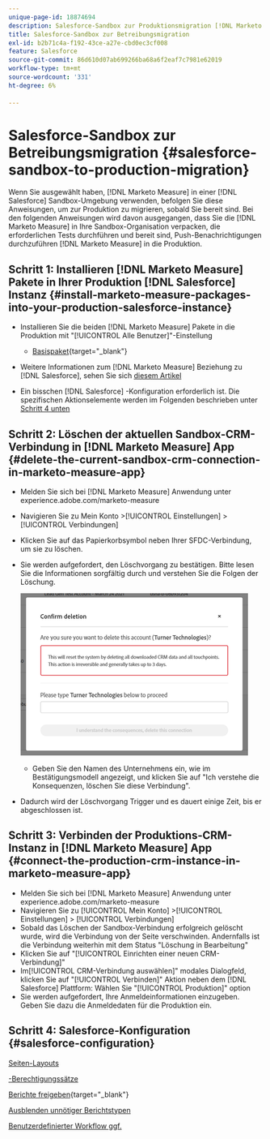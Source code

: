 ```yaml
---
unique-page-id: 18874694
description: Salesforce-Sandbox zur Produktionsmigration [!DNL Marketo Measure] - Produktdokumentation
title: Salesforce-Sandbox zur Betreibungsmigration
exl-id: b2b71c4a-f192-43ce-a27e-cbd0ec3cf008
feature: Salesforce
source-git-commit: 86d610d07ab699266ba68a6f2eaf7c7981e62019
workflow-type: tm+mt
source-wordcount: '331'
ht-degree: 6%

---
```


# Salesforce-Sandbox zur Betreibungsmigration {#salesforce-sandbox-to-production-migration}

Wenn Sie ausgewählt haben, [!DNL Marketo Measure] in einer [!DNL Salesforce] Sandbox-Umgebung verwenden, befolgen Sie diese Anweisungen, um zur Produktion zu migrieren, sobald Sie bereit sind. Bei den folgenden Anweisungen wird davon ausgegangen, dass Sie die [!DNL Marketo Measure] in Ihre Sandbox-Organisation verpacken, die erforderlichen Tests durchführen und bereit sind, Push-Benachrichtigungen durchzuführen [!DNL Marketo Measure] in die Produktion.

## Schritt 1: Installieren [!DNL Marketo Measure] Pakete in Ihrer Produktion [!DNL Salesforce] Instanz {#install-marketo-measure-packages-into-your-production-salesforce-instance}

* Installieren Sie die beiden [!DNL Marketo Measure] Pakete in die Produktion mit &quot;[!UICONTROL Alle Benutzer]&quot;-Einstellung

   * [Basispaket](https://appexchange.salesforce.com/appxListingDetail?listingId=a0N3000000B3KLuEAN){target="_blank"}

* Weitere Informationen zum [!DNL Marketo Measure] Beziehung zu [!DNL Salesforce], sehen Sie sich [diesem Artikel](/help/configuration-and-setup/marketo-measure-and-salesforce/how-marketo-measure-and-salesforce-interact.md)
* Ein bisschen [!DNL Salesforce] -Konfiguration erforderlich ist. Die spezifischen Aktionselemente werden im Folgenden beschrieben unter [Schritt 4 unten](#salesforce-configuration)

## Schritt 2: Löschen der aktuellen Sandbox-CRM-Verbindung in [!DNL Marketo Measure] App {#delete-the-current-sandbox-crm-connection-in-marketo-measure-app}

* Melden Sie sich bei [!DNL Marketo Measure] Anwendung unter experience.adobe.com/marketo-measure
* Navigieren Sie zu Mein Konto >[!UICONTROL Einstellungen] >[!UICONTROL Verbindungen]
* Klicken Sie auf das Papierkorbsymbol neben Ihrer SFDC-Verbindung, um sie zu löschen.
* Sie werden aufgefordert, den Löschvorgang zu bestätigen. Bitte lesen Sie die Informationen sorgfältig durch und verstehen Sie die Folgen der Löschung.

  ![](assets/salesforce-sandbox-to-production-migration-1.png)

   * Geben Sie den Namen des Unternehmens ein, wie im Bestätigungsmodell angezeigt, und klicken Sie auf &quot;Ich verstehe die Konsequenzen, löschen Sie diese Verbindung&quot;.
* Dadurch wird der Löschvorgang Trigger und es dauert einige Zeit, bis er abgeschlossen ist.

## Schritt 3: Verbinden der Produktions-CRM-Instanz in [!DNL Marketo Measure] App {#connect-the-production-crm-instance-in-marketo-measure-app}

* Melden Sie sich bei [!DNL Marketo Measure] Anwendung unter experience.adobe.com/marketo-measure
* Navigieren Sie zu [!UICONTROL Mein Konto] >[!UICONTROL Einstellungen] > [!UICONTROL Verbindungen]
* Sobald das Löschen der Sandbox-Verbindung erfolgreich gelöscht wurde, wird die Verbindung von der Seite verschwinden. Andernfalls ist die Verbindung weiterhin mit dem Status &quot;Löschung in Bearbeitung&quot;
* Klicken Sie auf &quot;[!UICONTROL Einrichten einer neuen CRM-Verbindung]&quot;
* Im[!UICONTROL CRM-Verbindung auswählen]&quot; modales Dialogfeld, klicken Sie auf &quot;[!UICONTROL Verbinden]&quot; Aktion neben dem [!DNL Salesforce] Plattform: Wählen Sie &quot;[!UICONTROL Produktion]&quot; option
* Sie werden aufgefordert, Ihre Anmeldeinformationen einzugeben. Geben Sie dazu die Anmeldedaten für die Produktion ein.

## Schritt 4: Salesforce-Konfiguration {#salesforce-configuration}

[Seiten-Layouts](/help/configuration-and-setup/marketo-measure-and-salesforce/page-layout-instructions.md)

[-Berechtigungssätze](/help/configuration-and-setup/marketo-measure-and-salesforce/marketo-measure-permission-sets.md)

[Berichte freigeben](https://help.salesforce.com/articleView?id=analytics_share_folder.htm&amp;type=0){target="_blank"}

[Ausblenden unnötiger Berichtstypen](/help/configuration-and-setup/marketo-measure-and-salesforce/hiding-unnecessary-report-types.md)

[Benutzerdefinierter Workflow ggf.](/help/advanced-marketo-measure-features/custom-revenue-amount/using-a-custom-revenue-amount-field.md)

